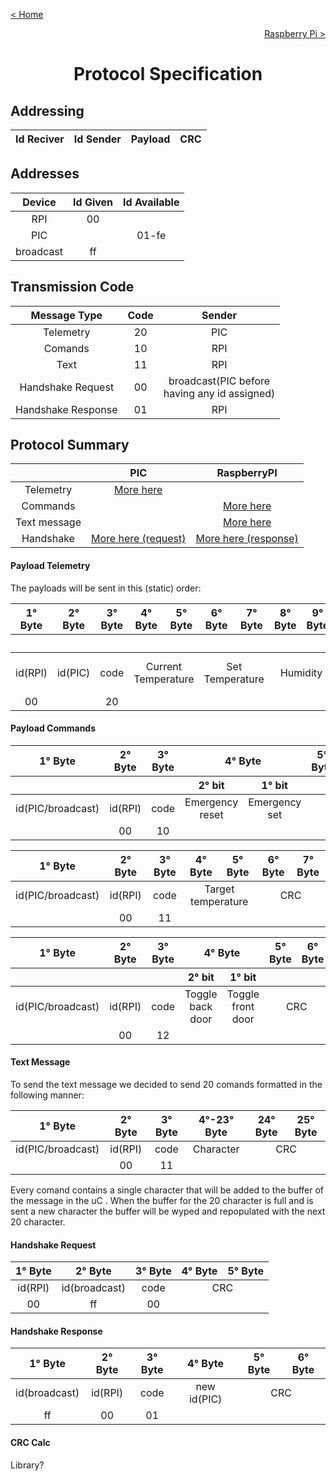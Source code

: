 [< Home](../README.md)

[<p align="right">Raspberry Pi ></p>](../RPI/README.md)

**<h1 align="center">Protocol Specification</h1>**

## **Addressing**

<div  align="center">
<table>
<thead>

<tr>
<th align="center">Id Reciver</th>
<th align="center">Id Sender</th>
<th align="center">Payload</th>
<th align="center">CRC</th>
</tr>

</thead>
</table>
</div>

## **Addresses**

<div  align="center">
<table>
<thead>

<tr>
<th align="center">Device</th>
<th align="center">Id Given</th>
<th align="center">Id Available</th>
</tr>

</thead>

<tbody>

<tr>
<td align="center">RPI</td>
<td align="center">00</td>
<td align="center"></td>
</tr>

<tr>
<td align="center">PIC</td>
<td align="center"></td>
<td align="center">01-fe</td>
</tr>

<tr>
<td align="center">broadcast</td>
<td align="center">ff</td>
<td align="center"></td>
</tr>

</tbody>
</table>
</div>

## **Transmission Code**

<div  align="center">
<table>
<thead>

<tr>
<th align="center">Message Type</th>
<th align="center">Code</th>
<th align="center">Sender</th>
</tr>

</thead>

<tbody>

<tr>
<td align="center">Telemetry</td>
<td align="center">20</td>
<td align="center">PIC</td>
</tr>

<tr>
<td align="center">Comands</td>
<td align="center">10</td>
<td align="center">RPI</td>
</tr>

<tr>
<td align="center">Text</td>
<td align="center">11</td>
<td align="center">RPI</td>
</tr>

<tr>
<td align="center">Handshake Request</td>
<td align="center">00</td>
<td align="center">broadcast(PIC before </br> having any id assigned)</td>
</tr>

<tr>
<td align="center">Handshake Response</td>
<td align="center">01</td>
<td align="center">RPI</td>
</tr>

</tbody>
</table>
</div>

## **Protocol Summary**

<div  align="center">
<table>
<thead>

<tr>
<th align="center"></th>
<th align="center">PIC</th>
<th align="center">RaspberryPI</th>
</tr>

</thead>
<tbody>

<tr>
<td align="center">Telemetry</td>
<td align="center"><a href='#payload-telemetry'>More here</a></td>
<td align="center"></td>
</tr>

<tr>
<td align="center">Commands</td>
<td align="center"></td>
<td align="center"><a href='#payload-commands'>More here</a></td>
</tr>

<tr>
<td align="center">Text message</td>
<td align="center"></td>
<td align="center"><a href='#payload-text-message'>More here</a></td>
</tr>

<tr>
<td align="center">Handshake</td>
<td align="center"><a href='#handshake-request'>More here (request)</a></td>
<td align="center"><a href='#handshake-response'>More here (response)</a></td>
</tr>

</tbody>
</table>
</div>

#### **Payload Telemetry**

The payloads will be sent in this (static) order:

<div  align="center">
<table>
<thead>

<tr>
<th align="center">1° Byte</th>
<th align="center">2° Byte</th>
<th align="center">3° Byte</th>
<th align="center">4° Byte</th>
<th align="center">5° Byte</th>
<th align="center">6° Byte</th>
<th align="center">7° Byte</th>
<th align="center">8° Byte</th>
<th align="center">9° Byte</th>
<th colspan="4" align="center">10° Byte</th>
<th align="center">11° Byte</th>
<th align="center">12° Byte</th>
</tr>

<tr>
<th align="center"></th>
<th align="center"></th>
<th align="center"></th>
<th colspan="2" align="center"></th>
<th colspan="2" align="center"></th>
<th colspan="2" align="center"></th>
<th align="center">4° bit</th>
<th align="center">3° bit</th>
<th align="center">2° bit</th>
<th align="center">1° bit</th>
<th colspan="2" align="center"></th>
</tr>

</thead>
<tbody>

<tr>
<td align="center">id(RPI)</td>
<td align="center">id(PIC)</td>
<td align="center">code</td>
<td colspan="2" align="center">Current Temperature</td>
<td colspan="2" align="center">Set Temperature</td>
<td colspan="2" align="center">Humidity</td>
<td align="center">Emergency status</td>
<td align="center">Status back door</td>
<td align="center">Status front door</td>
<td align="center">Status toilette</td>
<td colspan="2" align="center">CRC</td>
</tr>

<tr>
<td align="center">00</td>
<td align="center"></td>
<td align="center">20</td>
<td colspan="2" align="center"></td>
<td colspan="2" align="center"></td>
<td colspan="2" align="center"></td>
<td colspan="4" align="center"></td>
<td colspan="2" align="center"></td>
</tr>

</tbody>
</table>
</div>

#### **Payload Commands**

<div  align="center">
<table>
<thead>

<tr>
<th align="center">1° Byte</th>
<th align="center">2° Byte</th>
<th align="center">3° Byte</th>
<th colspan="2" align="center">4° Byte</th>
<th align="center">5° Byte</th>
<th align="center">6° Byte</th>
</tr>

<tr>
<th align="center"></th>
<th align="center"></th>
<th align="center"></th>
<th align="center">2° bit</th>
<th align="center">1° bit</th>
<th align="center"></th>
<th align="center"></th>
</tr>

</thead>
<tbody>

<tr>
<td align="center">id(PIC/broadcast)</td>
<td align="center">id(RPI)</td>
<td align="center">code</td>
<td align="center">Emergency reset</td>
<td align="center">Emergency set</td>
<td colspan="2" align="center">CRC</td>
</tr>

<tr>
<td align="center"></td>
<td align="center">00</td>
<td align="center">10</td>
<td colspan="2" align="center"></td>
<td colspan="2" align="center"></td>
</tr>

</tbody>
</table>
<!--=========================================-->
<table>
<thead>

<tr>
<th align="center">1° Byte</th>
<th align="center">2° Byte</th>
<th align="center">3° Byte</th>
<th align="center">4° Byte</th>
<th align="center">5° Byte</th>
<th align="center">6° Byte</th>
<th align="center">7° Byte</th>
</tr>

</thead>
<tbody>

<tr>
<td align="center">id(PIC/broadcast)</td>
<td align="center">id(RPI)</td>
<td align="center">code</td>
<td colspan="2" align="center">Target temperature</td>
<td colspan="2" align="center">CRC</td>
</tr>

<tr>
<td align="center"></td>
<td align="center">00</td>
<td align="center">11</td>
<td colspan="2" align="center"></td>
<td colspan="2" align="center"></td>
</tr>

</tbody>
</table>
<!--=========================================-->
<table>
<thead>

<tr>
<th align="center">1° Byte</th>
<th align="center">2° Byte</th>
<th align="center">3° Byte</th>
<th colspan="2" align="center">4° Byte</th>
<th align="center">5° Byte</th>
<th align="center">6° Byte</th>
</tr>

<tr>
<th align="center"></th>
<th align="center"></th>
<th align="center"></th>
<th align="center">2° bit</th>
<th align="center">1° bit</th>
<th colspan="2" align="center"></th>
</tr>

</thead>
<tbody>

<tr>
<td align="center">id(PIC/broadcast)</td>
<td align="center">id(RPI)</td>
<td align="center">code</td>
<td align="center">Toggle back door</td>
<td align="center">Toggle front door</td>
<td colspan="2" align="center">CRC</td>
</tr>

<tr>
<td align="center"></td>
<td align="center">00</td>
<td align="center">12</td>
<td colspan="2" align="center"></td>
<td colspan="2" align="center"></td>
</tr>

</tbody>
</table>
</div>

#### **Text Message**

To send the text message we decided to send 20 comands formatted in the following manner:

<div  align="center">
<table>
<thead>

<tr>
<th align="center">1° Byte</th>
<th align="center">2° Byte</th>
<th align="center">3° Byte</th>
<th align="center">4°-23° Byte</th>
<th align="center">24° Byte</th>
<th align="center">25° Byte</th>
</tr>

</thead>
<tbody>

<tr>
<td align="center">id(PIC/broadcast)</td>
<td align="center">id(RPI)</td>
<td align="center">code</td>
<td align="center">Character</td>
<td  colspan="2" align="center">CRC</td>
</tr>

<tr>
<td align="center"></td>
<td align="center">00</td>
<td align="center">11</td>
<td align="center"></td>
<td colspan="2" align="center"></td>
</tr>

</tbody>
</table>
</div>

Every comand contains a single character that will be added to the buffer of the message in the uC . When the buffer for the 20 character is full and is sent a new character the buffer will be wyped and repopulated with the next 20 character.

#### **Handshake Request**

<div  align="center">
<table>
<thead>

<tr>
<th align="center">1° Byte</th>
<th align="center">2° Byte</th>
<th align="center">3° Byte</th>
<th align="center">4° Byte</th>
<th align="center">5° Byte</th>
</tr>

</thead>
<tbody>

<tr>
<td align="center">id(RPI)</td>
<td align="center">id(broadcast)</td>
<td align="center">code</td>
<td colspan="2" align="center">CRC</td>
</tr>

<tr>
<td align="center">00</td>
<td align="center">ff</td>
<td align="center">00</td>
<td colspan="2" align="center"></td>
</tr>

</tbody>
</table>
</div>

#### **Handshake Response**

<div  align="center">
<table>
<thead>

<tr>
<th align="center">1° Byte</th>
<th align="center">2° Byte</th>
<th align="center">3° Byte</th>
<th align="center">4° Byte</th>
<th align="center">5° Byte</th>
<th align="center">6° Byte</th>
</tr>

</thead>
<tbody>

<tr>
<td align="center">id(broadcast)</td>
<td align="center">id(RPI)</td>
<td align="center">code</td>
<td align="center">new id(PIC)</td>
<td colspan="2" align="center">CRC</td>
</tr>

<tr>
<td align="center">ff</td>
<td align="center">00</td>
<td align="center">01</td>
<td align="center"></td>
<td colspan="2" align="center"></td>
</tr>

</tbody>
</table>
</div>

#### **CRC Calc**

Library?
